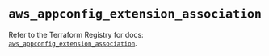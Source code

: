 # `aws_appconfig_extension_association`

Refer to the Terraform Registry for docs: [`aws_appconfig_extension_association`](https://registry.terraform.io/providers/hashicorp/aws/4.54.0/docs/resources/appconfig_extension_association).

